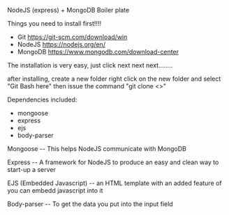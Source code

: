 NodeJS (express) + MongoDB Boiler plate

Things you need to install first!!!!
- Git	       https://git-scm.com/download/win
- NodeJS        https://nodejs.org/en/
- MongoDB       https://www.mongodb.com/download-center



The installation is very easy, just click next next next........

after installing, create a new folder
right click on the new folder and select "Git Bash here"
then issue the command "git clone <>"





Dependencies included:
- mongoose
- express
- ejs
- body-parser


Mongoose
	-- This helps NodeJS communicate with MongoDB

Express
	-- A framework for NodeJS to produce an easy and clean way to start-up a server

EJS (Embedded Javascript)
	-- an HTML template with an added feature of you can embedd javascript into it

Body-parser
	-- To get the data you put into the input field



